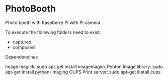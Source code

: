 # PhotoBooth
Photo booth with Raspberry Pi with Pi camera

To execute the following folders need to exist:
 * captured
 * composed

Dependencines

Image magick: sudo apt-get install imagemagick
Pyhton Image library: sudo apt-get install python-imaging
CUPS Print server: sudo apt-get install cups